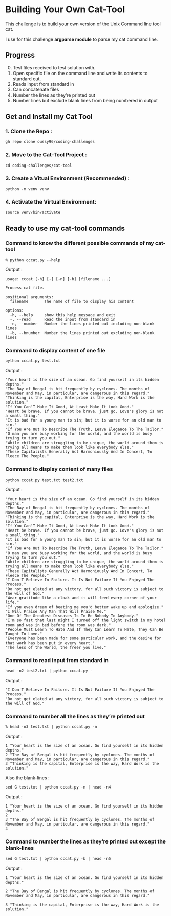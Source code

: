 # Building Your Own Cat-Tool
This challenge is to build your own version of the Unix Command line tool cat.

I use for this challenge **argparse module** to parse my cat command line.

## Progress
0. Test files received to test solution with.
1. Open specific file on the command line and write its contents to standard out.
2. Reads input from standard in
3. Can concatenate files
4. Number the lines as they’re printed out
5. Number lines but exclude blank lines from being numbered in output

## Get and Install my Cat Tool
### 1. Clone the Repo :
```
gh repo clone oussy96/coding-challenges
```
### 2. Move to the Cat-Tool Project :
```
cd coding-challenges/cat-tool
```
### 3. Create a Vitual Environment (Recommended) :
```
python -m venv venv
```

### 4. Activate the Virtual Environment:
```
source venv/bin/activate
```

## Ready to use my cat-tool commands
### Command to know the different possible commands of my cat-tool
```
% python cccat.py --help
```
Output :
```
usage: cccat [-h] [-] [-n] [-b] [filename ...]

Process cat file.

positional arguments:
  filename       The name of file to display his content

options:
  -h, --help     show this help message and exit
  -, --read      Read the input from standard in
  -n, --number   Number the lines printed out including non-blank lines
  -b, --bnumber  Number the lines printed out excluding non-blank lines
```

### Command to display content of one file
```
python cccat.py test.txt
```
Output :
```
"Your heart is the size of an ocean. Go find yourself in its hidden depths."
"The Bay of Bengal is hit frequently by cyclones. The months of November and May, in particular, are dangerous in this regard."
"Thinking is the capital, Enterprise is the way, Hard Work is the solution."
"If You Can'T Make It Good, At Least Make It Look Good."
"Heart be brave. If you cannot be brave, just go. Love's glory is not a small thing."
"It is bad for a young man to sin; but it is worse for an old man to sin."
"If You Are Out To Describe The Truth, Leave Elegance To The Tailor."
"O man you are busy working for the world, and the world is busy trying to turn you out."
"While children are struggling to be unique, the world around them is trying all means to make them look like everybody else."
"These Capitalists Generally Act Harmoniously And In Concert, To Fleece The People."
```

### Command to display content of many files
```
python cccat.py test.txt test2.txt
```
Output :
```
"Your heart is the size of an ocean. Go find yourself in its hidden depths."
"The Bay of Bengal is hit frequently by cyclones. The months of November and May, in particular, are dangerous in this regard."
"Thinking is the capital, Enterprise is the way, Hard Work is the solution."
"If You Can'T Make It Good, At Least Make It Look Good."
"Heart be brave. If you cannot be brave, just go. Love's glory is not a small thing."
"It is bad for a young man to sin; but it is worse for an old man to sin."
"If You Are Out To Describe The Truth, Leave Elegance To The Tailor."
"O man you are busy working for the world, and the world is busy trying to turn you out."
"While children are struggling to be unique, the world around them is trying all means to make them look like everybody else."
"These Capitalists Generally Act Harmoniously And In Concert, To Fleece The People."
"I Don'T Believe In Failure. It Is Not Failure If You Enjoyed The Process."
"Do not get elated at any victory, for all such victory is subject to the will of God."
"Wear gratitude like a cloak and it will feed every corner of your life."
"If you even dream of beating me you'd better wake up and apologize."
"I Will Praise Any Man That Will Praise Me."
"One Of The Greatest Diseases Is To Be Nobody To Anybody."
"I'm so fast that last night I turned off the light switch in my hotel room and was in bed before the room was dark."
"People Must Learn To Hate And If They Can Learn To Hate, They Can Be Taught To Love."
"Everyone has been made for some particular work, and the desire for that work has been put in every heart."
"The less of the World, the freer you live."
```

### Command to read input from standard in
```
head -n2 test2.txt | python cccat.py -
```
Output :
```
"I Don'T Believe In Failure. It Is Not Failure If You Enjoyed The Process."
"Do not get elated at any victory, for all such victory is subject to the will of God."
```

### Command to number all the lines as they’re printed out
```
% head -n3 test.txt | python cccat.py -n
```
Output :
```
1 "Your heart is the size of an ocean. Go find yourself in its hidden depths."
2 "The Bay of Bengal is hit frequently by cyclones. The months of November and May, in particular, are dangerous in this regard."
3 "Thinking is the capital, Enterprise is the way, Hard Work is the solution."
```
Also the blank-lines :
```
sed G test.txt | python cccat.py -n | head -n4
```
Output :
```
1 "Your heart is the size of an ocean. Go find yourself in its hidden depths."
2 
3 "The Bay of Bengal is hit frequently by cyclones. The months of November and May, in particular, are dangerous in this regard."
4 
```

### Command to number the lines as they’re printed out except the blank-lines
```
sed G test.txt | python cccat.py -b | head -n5
```
Output :
```
1 "Your heart is the size of an ocean. Go find yourself in its hidden depths."

2 "The Bay of Bengal is hit frequently by cyclones. The months of November and May, in particular, are dangerous in this regard."

3 "Thinking is the capital, Enterprise is the way, Hard Work is the solution."
```